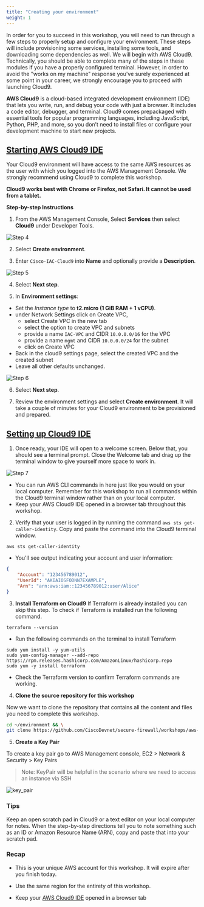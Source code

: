 ```yaml
---
title: "Creating your environment"
weight: 1
---
```


In order for you to succeed in this workshop, you will need to run through a few steps to properly setup and configure your environment. These steps will include provisioning some services, installing some tools, and downloading some dependencies as well. We will begin with AWS Cloud9. Technically, you should be able to complete many of the steps in these modules if you have a properly configured terminal. However, in order to avoid the "works on my machine" response you've surely experienced at some point in your career, we strongly encourage you to proceed with launching Cloud9.

**AWS Cloud9** is a cloud-based integrated development environment (IDE) that lets you write, run, and debug your code with just a browser. It includes a code editor, debugger, and terminal. Cloud9 comes prepackaged with essential tools for popular programming languages, including JavaScript, Python, PHP, and more, so you don’t need to install files or configure your development machine to start new projects.

## **<ins>Starting AWS Cloud9 IDE</ins>**

Your Cloud9 environment will have access to the same AWS resources as the user with which you logged into the AWS Management Console. We strongly recommend using Cloud9 to complete this workshop.

**Cloud9 works best with Chrome or Firefox, not Safari. It cannot be used from a tablet.**

**Step-by-step Instructions**

1. From the AWS Management Console, Select **Services** then select **Cloud9** under Developer Tools. 

![Step 4](/static/images/getting_started/c9-step4.png)

2. Select **Create environment**.

3. Enter `Cisco-IAC-Cloud9` into **Name** and optionally provide a **Description**.

![Step 5](/static/images/getting_started/c9-step5.png)

4. Select **Next step**.

5. In **Environment settings**:
- Set the *Instance type* to **t2.micro (1 GiB RAM + 1 vCPU)**.
- under Network Settings click on Create VPC, 
  - select Create VPC in the new tab
  - select the option to create VPC and subnets 
  - provide a name ```IAC-VPC``` and CIDR ```10.0.0.0/16``` for the VPC
  - provide a name ```mgmt``` and CIDR ```10.0.0.0/24``` for the subnet
  - click on Create VPC
- Back in the cloud9 settings page, select the created VPC and the created subnet 
- Leave all other defaults unchanged.

![Step 6](/static/images/getting_started/c9-step6-b.png)

6. Select **Next step**.

7. Review the environment settings and select **Create environment**. It will take a couple of minutes for your Cloud9 environment to be provisioned and prepared.

## <ins>**Setting up Cloud9 IDE**</ins>

1. Once ready, your IDE will open to a welcome screen. Below that, you should see a terminal prompt. Close the Welcome tab and drag up the terminal window to give yourself more space to work in. 

![Step 7](/static/images/getting_started/c9-step7.png)

- You can run AWS CLI commands in here just like you would on your local computer. Remember for this workshop to run all commands within the Cloud9 terminal window rather than on your local computer.
- Keep your AWS Cloud9 IDE opened in a browser tab throughout this workshop.

2. Verify that your user is logged in by running the command `aws sts get-caller-identity`. Copy and paste the command into the Cloud9 terminal window. 

```console
aws sts get-caller-identity
```

- You'll see output indicating your account and user information:

```json
{
    "Account": "123456789012",
    "UserId": "AKIAIOSFODNN7EXAMPLE",
    "Arn": "arn:aws:iam::123456789012:user/Alice"
}
```
3. **Install Terraform on Cloud9**
If Terraform is already installed you can skip this step. To check if Terraform is installed run the following command.

```console
terraform --version
```

- Run the following commands on the terminal to install Terraform

```console
sudo yum install -y yum-utils
sudo yum-config-manager --add-repo https://rpm.releases.hashicorp.com/AmazonLinux/hashicorp.repo
sudo yum -y install terraform
```

- Check the Terraform version to confirm Terraform commands are working.

4. **Clone the source repository for this workshop**

Now we want to clone the repository that contains all the content and files you need to complete this workshop.

```bash
cd ~/environment && \
git clone https://github.com/CiscoDevnet/secure-firewall/workshops/aws-terraform-workshop.git
```

5. **Create a Key Pair**

To create a key pair go to AWS Management console, EC2 > Network & Security > Key Pairs

>Note: KeyPair will be helpful in the scenario where we need to access an instance via SSH

![key_pair](/static/images/getting_started/KEY-PAIR.png)

### Tips

Keep an open scratch pad in Cloud9 or a text editor on your local computer for notes. When the step-by-step directions tell you to note something such as an ID or Amazon Resource Name (ARN), copy and paste that into your scratch pad.

### Recap

- This is your unique AWS account for this workshop. It will expire after you finish today.

- Use the same region for the entirety of this workshop.

- Keep your [AWS Cloud9 IDE](#aws-cloud9-ide) opened in a browser tab
